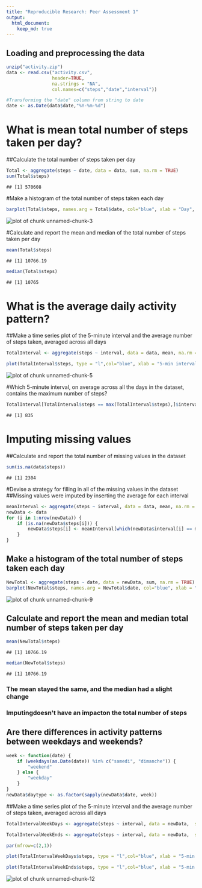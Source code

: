 ```yaml
---
title: "Reproducible Research: Peer Assessment 1"
output: 
  html_document:
    keep_md: true
---
```



## Loading and preprocessing the data

```r
unzip("activity.zip")
data <- read.csv("activity.csv",
                 header=TRUE,
                 na.strings = "NA",
                 col.names=c("steps","date","interval"))

#Transforming the "date" column from string to date
date <- as.Date(data$date,"%Y-%m-%d")
```


# What is mean total number of steps taken per day?
##Calculate the total number of steps taken per day

```r
Total <- aggregate(steps ~ date, data = data, sum, na.rm = TRUE)
sum(Total$steps)
```

```
## [1] 570608
```

#Make a histogram of the total number of steps taken each day

```r
barplot(Total$steps, names.arg = Total$date, col="blue", xlab = "Day", ylab = "Total number of steps")
```

![plot of chunk unnamed-chunk-3](figure/unnamed-chunk-3-1.png) 

#Calculate and report the mean and median of the total number of steps taken per day

```r
mean(Total$steps)
```

```
## [1] 10766.19
```

```r
median(Total$steps)
```

```
## [1] 10765
```

# What is the average daily activity pattern?
##Make a time series plot of the 5-minute interval and the average number of steps taken, averaged across all days

```r
TotalInterval <- aggregate(steps ~ interval, data = data, mean, na.rm = TRUE)

plot(TotalInterval$steps, type = "l",col="blue", xlab = "5-min intervals", ylab = "Average number of steps")
```

![plot of chunk unnamed-chunk-5](figure/unnamed-chunk-5-1.png) 

#Which 5-minute interval, on average across all the days in the dataset, contains the maximum number of steps?


```r
TotalInterval[TotalInterval$steps == max(TotalInterval$steps),]$interval
```

```
## [1] 835
```

# Imputing missing values
##Calculate and report the total number of missing values in the dataset

```r
sum(is.na(data$steps))
```

```
## [1] 2304
```

#Devise a strategy for filling in all of the missing values in the dataset
##Missing values were imputed by inserting the average for each interval

```r
meanInterval <- aggregate(steps ~ interval, data = data, mean, na.rm = TRUE)
newData <- data 
for (i in 1:nrow(newData)) {
    if (is.na(newData$steps[i])) {
        newData$steps[i] <- meanInterval[which(newData$interval[i] == meanInterval$interval), ]$steps
    }
}
```

## Make a histogram of the total number of steps taken each day

```r
NewTotal <- aggregate(steps ~ date, data = newData, sum, na.rm = TRUE)
barplot(NewTotal$steps, names.arg = NewTotal$date, col="blue", xlab = "Day", ylab = "Total number of steps")
```

![plot of chunk unnamed-chunk-9](figure/unnamed-chunk-9-1.png) 

## Calculate and report the mean and median total number of steps taken per day

```r
mean(NewTotal$steps)
```

```
## [1] 10766.19
```

```r
median(NewTotal$steps)
```

```
## [1] 10766.19
```
### The mean stayed the same, and the median had a slight change 
### Imputingdoesn't have an impacton the total number of steps

## Are there differences in activity patterns between weekdays and weekends?

```r
week <- function(date) {
    if (weekdays(as.Date(date)) %in% c("samedi", "dimanche")) {
        "weekend"
    } else {
        "weekday"
    }
}
newData$daytype <- as.factor(sapply(newData$date, week))
```


##Make a time series plot of the 5-minute interval and the average number of steps taken, averaged across all days

```r
TotalIntervalWeekDays <- aggregate(steps ~ interval, data = newData,  subset = newData$daytype == "weekday", FUN=mean)

TotalIntervalWeekEnds <- aggregate(steps ~ interval, data = newData,  subset = newData$daytype == "weekend", FUN=mean)

par(mfrow=c(2,1))

plot(TotalIntervalWeekDays$steps, type = "l",col="blue", xlab = "5-min intervals", ylab = "Average number of steps", main = "Week Days")

plot(TotalIntervalWeekEnds$steps, type = "l",col="blue", xlab = "5-min intervals", ylab = "Average number of steps",main = "Week Ends")
```

![plot of chunk unnamed-chunk-12](figure/unnamed-chunk-12-1.png) 
    
